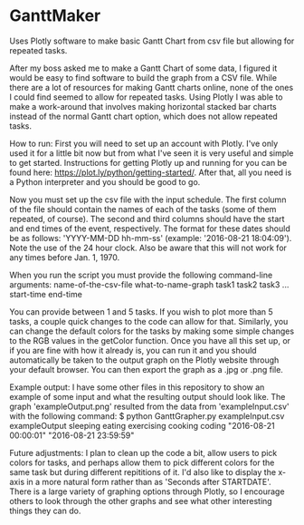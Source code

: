 # GanttMaker
Uses Plotly software to make basic Gantt Chart from csv file but allowing for repeated tasks.

After my boss asked me to make a Gantt Chart of some data, I figured it would be easy to find
software to build the graph from a CSV file. While there are a lot of resources for making
Gantt charts online, none of the ones I could find seemed to allow for repeated tasks. Using
Plotly I was able to make a work-around that involves making horizontal stacked bar charts 
instead of the normal Gantt chart option, which does not allow repeated tasks.

How to run:
First you will need to set up an account with Plotly. I've only used it for a little bit now
but from what I've seen it is very useful and simple to get started. Instructions for getting
Plotly up and running for you can be found here: https://plot.ly/python/getting-started/. After
that, all you need is a Python interpreter and you should be good to go. 

Now you must set up the csv file with the input schedule. The first column of the file should
contain the names of each of the tasks (some of them repeated, of course). The second and third
columns should have the start and end times of the event, respectively. The format for these
dates should be as follows: 'YYYY-MM-DD hh-mm-ss' (example: '2016-08-21 18:04:09'). Note the use 
of the 24 hour clock. Also be aware that this will not work for any times before Jan. 1, 1970.

When you run the script you must provide the following command-line arguments: 
name-of-the-csv-file what-to-name-graph task1 task2 task3 ... start-time end-time

You can provide between 1 and 5 tasks. If you wish to plot more than 5 tasks, a couple quick changes
to the code can allow for that. Similarly, you can change the default colors for the tasks by making
some simple changes to the RGB values in the getColor function. Once you have all this set up, or if 
you are fine with how it already is, you can run it and you should automatically be taken to the 
output graph on the Plotly website through your default browser. You can then export the graph as a
.jpg or .png file.

Example output:
I have some other files in this repository to show an example of some input and what the resulting
output should look like. The graph 'exampleOutput.png' resulted from the data from 'exampleInput.csv'
with the following command:
$ python GanttGrapher.py exampleInput.csv exampleOutput sleeping eating exercising cooking coding 
"2016-08-21 00:00:01" "2016-08-21 23:59:59"

Future adjustments:
I plan to clean up the code a bit, allow users to pick colors for tasks, and perhaps allow them to pick
different colors for the same task but during different repititions of it. I'd also like to display
the x-axis in a more natural form rather than as 'Seconds after STARTDATE'. There is a large variety
of graphing options through Plotly, so I encourage others to look through the other graphs and see
what other interesting things they can do.
